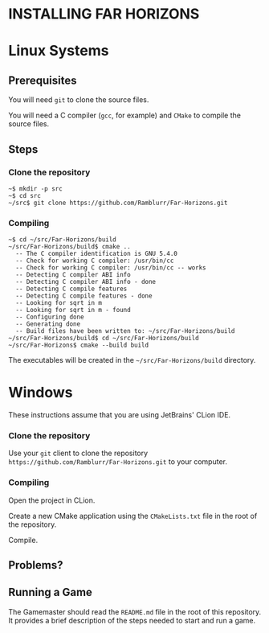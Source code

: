 # INSTALLING FAR HORIZONS

# Linux Systems

## Prerequisites

You will need `git` to clone the source files.

You will need a C compiler (`gcc`, for example) and `CMake` to compile the source files.

## Steps

### Clone the repository

    ~$ mkdir -p src
    ~$ cd src
    ~/src$ git clone https://github.com/Ramblurr/Far-Horizons.git

### Compiling

    ~$ cd ~/src/Far-Horizons/build
    ~/src/Far-Horizons/build$ cmake ..
      -- The C compiler identification is GNU 5.4.0
      -- Check for working C compiler: /usr/bin/cc
      -- Check for working C compiler: /usr/bin/cc -- works
      -- Detecting C compiler ABI info
      -- Detecting C compiler ABI info - done
      -- Detecting C compile features
      -- Detecting C compile features - done
      -- Looking for sqrt in m
      -- Looking for sqrt in m - found
      -- Configuring done
      -- Generating done
      -- Build files have been written to: ~/src/Far-Horizons/build
    ~/src/Far-Horizons/build$ cd ~/src/Far-Horizons/build
    ~/src/Far-Horizons$ cmake --build build

The executables will be created in the `~/src/Far-Horizons/build` directory.

# Windows

These instructions assume that you are using JetBrains' CLion IDE.

### Clone the repository

Use your `git` client to clone the repository `https://github.com/Ramblurr/Far-Horizons.git` to your computer.

### Compiling

Open the project in CLion.

Create a new CMake application using the `CMakeLists.txt` file in the root of the repository.

Compile.

## Problems?


## Running a Game
The Gamemaster should read the `README.md` file in the root of this repository.
It provides a brief description of the steps needed to start and run a game.
